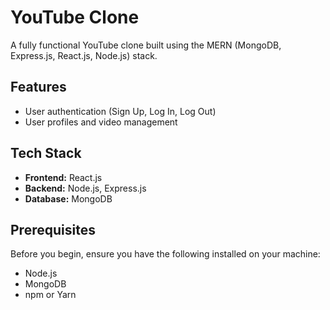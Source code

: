 # YouTube Clone

A fully functional YouTube clone built using the MERN (MongoDB, Express.js, React.js, Node.js) stack.

## Features

- User authentication (Sign Up, Log In, Log Out)
- User profiles and video management

## Tech Stack

- **Frontend:** React.js
- **Backend:** Node.js, Express.js
- **Database:** MongoDB


## Prerequisites

Before you begin, ensure you have the following installed on your machine:

- Node.js 
- MongoDB 
- npm or Yarn


